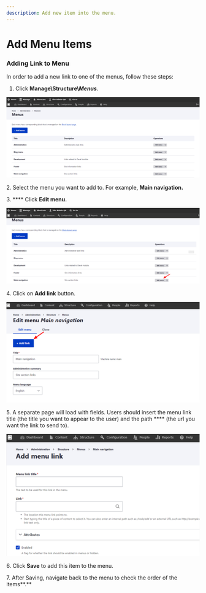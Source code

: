 ```yaml
---
description: Add new item into the menu.
---
```


# Add Menu Items

### **Adding Link to Menu**

In order to add a new link to one of the menus, follow these steps:

1. Click **Manage\Structure\\**_**Menus**_.

![Menu](<../../../drupal-platform-docs/.gitbook/assets/Menus _ varbase9003d1 (1).png>)

2\. Select the menu you want to add to. For example, **Main navigation.**

3\. \*\*\*\* Click **Edit menu.**

![Edit Menu](<../../../drupal-platform-docs/.gitbook/assets/Menus _ varbase9003d1 (2).png>)

4\. Click on **Add link** button.

![Add a Link to the Menu](<../../../drupal-platform-docs/.gitbook/assets/Edit menu Main navigation _ varbase9003d1.png>)

5\. A separate page will load with fields. Users should insert the menu link title (the title you want to appear to the user) and the path \*\*\*\* (the url you want the link to send to).

![Add Menu Title and Link](<../../../drupal-platform-docs/.gitbook/assets/Add menu link _ varbase9003d1 (1) (1) (1).png>)

6\. Click **Save** to add this item to the menu.

7\. After Saving, navigate back to the menu to check the order of the items\*\*.\*\*

